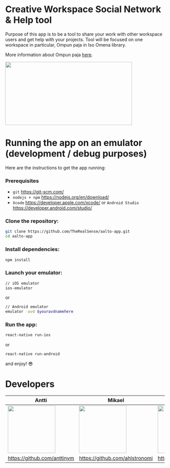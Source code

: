# Creative Workspace Social Network & Help tool
Purpose of this app is to be a tool to share your work with other workspace users and get help with your projects. Tool will be focused on one workspace in particular, Ompun paja in Iso Omena library.

More information about Ompun paja [here](https://www.helmet.fi/fi-FI/Kirjastot_ja_palvelut/Ison_Omenan_kirjasto/Ison_Omenan_omat/Ompun_Paja(99291)).

<img src="https://www.helmet.fi/download/noname/%7B674124AA-3292-4DA8-9054-01804612919A%7D/67479?exactwidth=680&exactheight=382" width="400" height="200">

# Running the app on an emulator (development / debug purposes)

Here are the instructions to get the app running:

### Prerequisites

* `git` https://git-scm.com/
* `nodejs + npm` https://nodejs.org/en/download/
* `Xcode` https://developer.apple.com/xcode/ or `Android Studio` https://developer.android.com/studio/


### Clone the repository:
```bash
git clone https://github.com/TheRealSense/aalto-app.git
cd aalto-app

```

### Install dependencies:
```bash
npm install
```

### Launch your emulator:
```bash
// iOS emulator
ios-emulator
```
or
```bash
// Android emulator
emulator -avd $youravdnamehere

```
### Run the app:
```bash
react-native run-ios
```
or
```bash
react-native run-android
```

and enjoy! :sunglasses:

# Developers

Antti | Mikael | Tri
------------ | ------------- | -------------
<img src="https://avatars0.githubusercontent.com/u/33100455?s=460&v=4" width="150" height="150"> | <img src="https://avatars3.githubusercontent.com/u/22050325?s=460&v=4" width="150" height="150"> | <img src="https://avatars1.githubusercontent.com/u/25382052?s=460&v=4" width="150" height="150">
https://github.com/anttinym | https://github.com/ahlstronomi | https://github.com/tripheo0412
